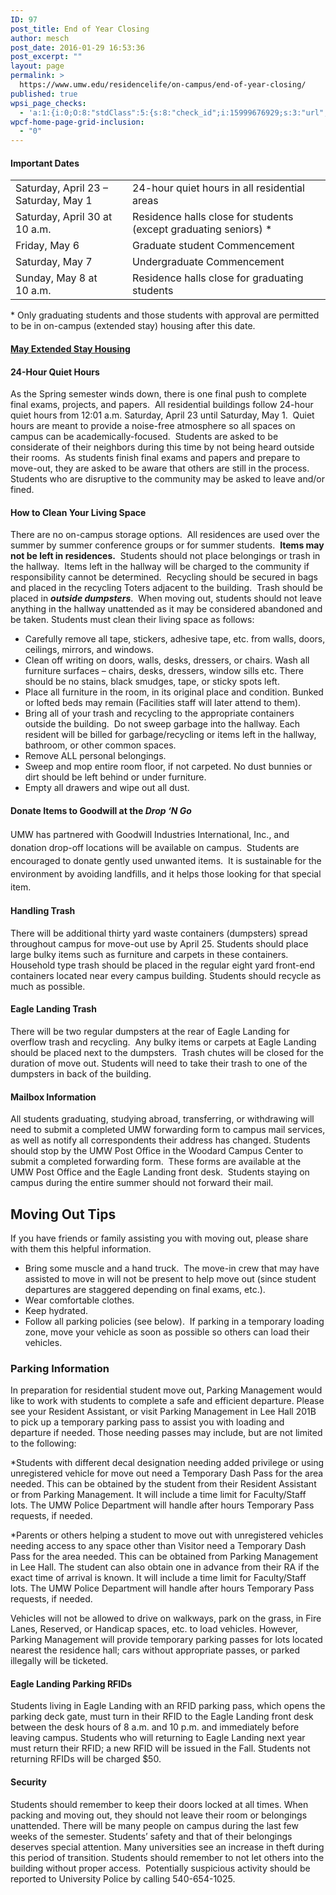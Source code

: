 ```yaml
---
ID: 97
post_title: End of Year Closing
author: mesch
post_date: 2016-01-29 16:53:36
post_excerpt: ""
layout: page
permalink: >
  https://www.umw.edu/residencelife/on-campus/end-of-year-closing/
published: true
wpsi_page_checks:
  - 'a:1:{i:0;O:8:"stdClass":5:{s:8:"check_id";i:15999676929;s:3:"url";s:63:"http://www.umw.edu/residencelife/on-campus/end-of-year-closing/";s:6:"status";s:8:"checking";s:6:"_links";O:8:"stdClass":1:{s:9:"pagecheck";s:65:"https://api.siteimprove.com/v1/sites/448702/pagecheck/15999676929";}s:4:"time";i:1457622402;}}'
wpcf-home-page-grid-inclusion:
  - "0"
---
```

<h4>Important Dates</h4>
<table width="966">
<tbody>
<tr>
<td>Saturday, April 23 – Saturday, May 1</td>
<td>24-hour quiet hours in all residential areas</td>
</tr>
<tr>
<td>Saturday, April 30 at 10 a.m.</td>
<td>Residence halls close for students (except graduating seniors) *</td>
</tr>
<tr>
<td>Friday, May 6</td>
<td>Graduate student Commencement</td>
</tr>
<tr>
<td>Saturday, May 7</td>
<td>Undergraduate Commencement</td>
</tr>
<tr>
<td>Sunday, May 8 at 10 a.m.</td>
<td>Residence halls close for graduating students</td>
</tr>
</tbody>
</table>
* Only graduating students and those students with approval are permitted to be in on-campus (extended stay) housing after this date.
<h4><a href="http://students.umw.edu/residencelife/extendedhousing">May Extended Stay Housing</a></h4>
<h4>24-Hour Quiet Hours</h4>
As the Spring semester winds down, there is one final push to complete final exams, projects, and papers.  All residential buildings follow 24-hour quiet hours from 12:01 a.m. Saturday, April 23 until Saturday, May 1.  Quiet hours are meant to provide a noise-free atmosphere so all spaces on campus can be academically-focused.  Students are asked to be considerate of their neighbors during this time by not being heard outside their rooms.  As students finish final exams and papers and prepare to move-out, they are asked to be aware that others are still in the process. Students who are disruptive to the community may be asked to leave and/or fined.
<h4>How to Clean Your Living Space</h4>
There are no on-campus storage options.  All residences are used over the summer by summer conference groups or for summer students.  <strong>Items may not be left in residences.</strong>  Students should not place belongings or trash in the hallway.  Items left in the hallway will be charged to the community if responsibility cannot be determined.  Recycling should be secured in bags and placed in the recycling Toters adjacent to the building.  Trash should be placed in <strong><em>outside dumpsters</em></strong>.  When moving out, students should not leave anything in the hallway unattended as it may be considered abandoned and be taken. Students must clean their living space as follows:
<ul>
 	<li>Carefully remove all tape, stickers, adhesive tape, etc. from walls, doors, ceilings, mirrors, and windows.</li>
 	<li>Clean off writing on doors, walls, desks, dressers, or chairs. Wash all furniture surfaces – chairs, desks, dressers, window sills etc. There should be no stains, black smudges, tape, or sticky spots left.</li>
 	<li>Place all furniture in the room, in its original place and condition. Bunked or lofted beds may remain (Facilities staff will later attend to them).</li>
 	<li>Bring all of your trash and recycling to the appropriate containers outside the building.  Do not sweep garbage into the hallway. Each resident will be billed for garbage/recycling or items left in the hallway, bathroom, or other common spaces.</li>
 	<li>Remove ALL personal belongings.</li>
 	<li>Sweep and mop entire room floor, if not carpeted. No dust bunnies or dirt should be left behind or under furniture.</li>
 	<li>Empty all drawers and wipe out all dust.</li>
</ul>
<h4>Donate Items to Goodwill at the <em>Drop ‘N Go</em></h4>
<span style="line-height: 1.5">UMW has partnered with Goodwill Industries International, Inc., and donation drop-off locations will be available on campus.  Students are encouraged to donate gently used unwanted items.  It is sustainable for the environment by avoiding landfills, and it helps those looking for that special item.</span>
<h4>Handling Trash</h4>
There will be additional thirty yard waste containers (dumpsters) spread throughout campus for move-out use by April 25. Students should place large bulky items such as furniture and carpets in these containers.  Household type trash should be placed in the regular eight yard front-end containers located near every campus building. Students should recycle as much as possible.
<h4>Eagle Landing Trash</h4>
There will be two regular dumpsters at the rear of Eagle Landing for overflow trash and recycling.  Any bulky items or carpets at Eagle Landing should be placed next to the dumpsters.  <span class="s1">Trash chutes will be closed for the duration of move out. Students will need to take their trash to one of the dumpsters in back of the building.</span>
<h4>Mailbox Information</h4>
All students graduating, studying abroad, transferring, or withdrawing will need to submit a completed UMW forwarding form to campus mail services, as well as notify all correspondents their address has changed. Students should stop by the UMW Post Office in the Woodard Campus Center to submit a completed forwarding form.  These forms are available at the UMW Post Office and the Eagle Landing front desk.  Students staying on campus during the entire summer should not forward their mail.
<h2>Moving Out Tips</h2>
If you have friends or family assisting you with moving out, please share with them this helpful information.
<ul>
 	<li>Bring some muscle and a hand truck.  The move-in crew that may have assisted to move in will not be present to help move out (since student departures are staggered depending on final exams, etc.).</li>
 	<li>Wear comfortable clothes.</li>
 	<li>Keep hydrated.</li>
 	<li>Follow all parking policies (see below).  If parking in a temporary loading zone, move your vehicle as soon as possible so others can load their vehicles.</li>
</ul>
<h3>Parking Information</h3>
In preparation for residential student move out, Parking Management would like to work with students to complete a safe and efficient departure. Please see your Resident Assistant, or visit Parking Management in Lee Hall 201B to pick up a temporary parking pass to assist you with loading and departure if needed. Those needing passes may include, but are not limited to the following:

*Students with different decal designation needing added privilege or using unregistered vehicle for move out need a Temporary Dash Pass for the area needed. This can be obtained by the student from their Resident Assistant or from Parking Management. It will include a time limit for Faculty/Staff lots. The UMW Police Department will handle after hours Temporary Pass requests, if needed.

*Parents or others helping a student to move out with unregistered vehicles needing access to any space other than Visitor need a Temporary Dash Pass for the area needed. This can be obtained from Parking Management in Lee Hall. The student can also obtain one in advance from their RA if the exact time of arrival is known. It will include a time limit for Faculty/Staff lots. The UMW Police Department will handle after hours Temporary Pass requests, if needed.

Vehicles will not be allowed to drive on walkways, park on the grass, in Fire Lanes, Reserved, or Handicap spaces, etc. to load vehicles. However, Parking Management will provide temporary parking passes for lots located nearest the residence hall; cars without appropriate passes, or parked illegally will be ticketed.
<h4>Eagle Landing Parking RFIDs</h4>
Students living in Eagle Landing with an RFID parking pass, which opens the parking deck gate, must turn in their RFID to the Eagle Landing front desk between the desk hours of 8 a.m. and 10 p.m. and immediately before leaving campus. Students who will returning to Eagle Landing next year must return their RFID; a new RFID will be issued in the Fall. Students not returning RFIDs will be charged $50.
<h4><strong>Security</strong></h4>
Students should remember to keep their doors locked at all times. When packing and moving out, they should not leave their room or belongings unattended. There will be many people on campus during the last few weeks of the semester. Students’ safety and that of their belongings deserves special attention. Many universities see an increase in theft during this period of transition. Students should remember to not let others into the building without proper access.  Potentially suspicious activity should be reported to University Police by calling 540-654-1025.